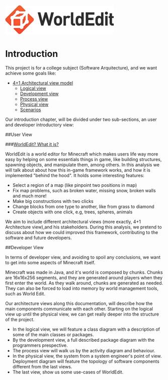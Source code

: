 ![WorldEdit](img/logo2.png)
=========

# Introduction

This project is for a college subject (Software Arquitecture), and we want achieve
some goals like:

* [4+1 Architectural view model](https://en.wikipedia.org/wiki/4%2B1_architectural_view_model)
  * [Logical view]()
  * [Development view]()
  * [Process view]()
  * [Physical view]()
  * [Scenarios]()
 
Our introduction chapter, will be divided under two sub-sections, an user and developer introductory view:

##User View

###[WorldEdit? What it is?](http://wiki.sk89q.com/wiki/WorldEdit)

WorldEdit is a world editor for Minecraft which makes users life way more easy by helping on some essentials things in
game, like building structures, spawning objects, and manipulate them, among others. In this analysis we will talk about about how this in-game framework works, and how it is implemented "behind the hood". It holds some interesting features:

* Select a region of a map (like pinpoint two positions in map)
* Fix map problems, such as broken water, missing snow, broken walls and much more!
* Make big constructions with two clicks
* Change blocks from one type to another, like from grass to diamond
* Create objects with one click, e.g, trees, spheres, animals

We aim to include different architectural views (more exactly, 4+1 Architecture view),and his stakeholders. During this analysis, we pretend to discuss about how we could improved this framework, contributing to the software and future developers.

##Developer View

In terms of developer view, and avoiding to spoil any conclusions, we want to get into some aspects of Minecraft itself.

Minecraft was made in Java, and it's world is composed by chunks. Chunks are 16x16x256 segments, and they are generated around players when they first enter the world. As they walk around, chunks are generated as needed. They can also be forced to load into memory by world management tools, such as World Edit.

Our architecture views along this documentation, will describe how the main components communicate with each other. Starting on the logical view up until the physical view, we can get really deeper into the structure of the project.

* In the logical view, we will feature a class diagram with a description of some of the main classes or packages.
* By the development view, a full described package diagram with the programmers prespective.
* The process view will walk us by the activity diagram and behaviour.
* In the physical view, the system from a system engineer's point of view. Deployment diagram will feature the topology of software components different from the last views.
* The last view, show us some use-cases of WorldEdit.
